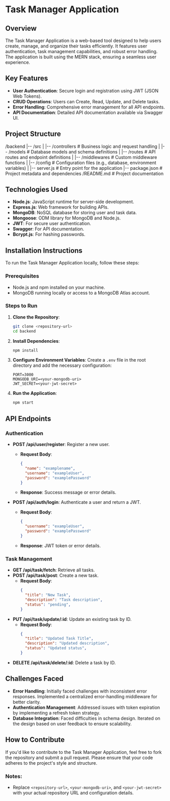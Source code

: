 # Task Manager Application

## Overview
The Task Manager Application is a web-based tool designed to help users create, manage, and organize their tasks efficiently. It features user authentication, task management capabilities, and robust error handling. The application is built using the MERN stack, ensuring a seamless user experience.

## Key Features
- **User Authentication**: Secure login and registration using JWT (JSON Web Tokens).
- **CRUD Operations**: Users can Create, Read, Update, and Delete tasks.
- **Error Handling**: Comprehensive error management for all API endpoints.
- **API Documentation**: Detailed API documentation available via Swagger UI.

## Project Structure
/backend
|-- /src
|   |-- /controllers      # Business logic and request handling
|   |-- /models           # Database models and schema definitions
|   |-- /routes           # API routes and endpoint definitions
|   |-- /middlewares      # Custom middleware functions
|   |-- /config           # Configuration files (e.g., database, environment variables)
|   |-- server.js         # Entry point for the application
|-- package.json          # Project metadata and dependencies
/README.md             # Project documentation

## Technologies Used
- **Node.js**: JavaScript runtime for server-side development.
- **Express.js**: Web framework for building APIs.
- **MongoDB**: NoSQL database for storing user and task data.
- **Mongoose**: ODM library for MongoDB and Node.js.
- **JWT**: For secure user authentication.
- **Swagger**: For API documentation.
- **Bcrypt.js**: For hashing passwords.

## Installation Instructions
To run the Task Manager Application locally, follow these steps:

### Prerequisites
- Node.js and npm installed on your machine.
- MongoDB running locally or access to a MongoDB Atlas account.

### Steps to Run
1. **Clone the Repository**:
   ```bash
   git clone <repository-url>
   cd backend
   ```

2. **Install Dependencies**:
   ```bash
   npm install
   ```

3. **Configure Environment Variables**: Create a `.env` file in the root directory and add the necessary configuration:
   ```
   PORT=3000
   MONGODB_URI=<your-mongodb-uri>
   JWT_SECRET=<your-jwt-secret>
   ```

4. **Run the Application**:
   ```bash
   npm start
   ```

## API Endpoints
### Authentication
- **POST /api/user/register**: Register a new user.
  - **Request Body**: 
    ```json
    {
      "name": "examplename",
      "username": "exampleUser",
      "password": "examplePassword"
    }
    ```
  - **Response**: Success message or error details.

- **POST /api/auth/login**: Authenticate a user and return a JWT.
  - **Request Body**: 
    ```json
    {
      "username": "exampleUser",
      "password": "examplePassword"
    }
    ```
  - **Response**: JWT token or error details.

### Task Management
- **GET /api/task/fetch**: Retrieve all tasks.
- **POST /api/task/post**: Create a new task.
  - **Request Body**: 
    ```json
    {
      "title": "New Task",
      "description": "Task description",
      "status": "pending",
    }
    ```
- **PUT /api/task/update/:id**: Update an existing task by ID.
  - **Request Body**: 
    ```json
    {
      "title": "Updated Task Title",
      "description": "Updated description",
      "status": "Updated status",
    }
    ```
- **DELETE /api/task/delete/:id**: Delete a task by ID.

## Challenges Faced
- **Error Handling**: Initially faced challenges with inconsistent error responses. Implemented a centralized error-handling middleware for better clarity.
- **Authentication Management**: Addressed issues with token expiration by implementing a refresh token strategy.
- **Database Integration**: Faced difficulties in schema design. Iterated on the design based on user feedback to ensure scalability.

## How to Contribute
If you'd like to contribute to the Task Manager Application, feel free to fork the repository and submit a pull request. Please ensure that your code adheres to the project's style and structure.

### Notes:
- Replace `<repository-url>`, `<your-mongodb-uri>`, and `<your-jwt-secret>` with your actual repository URL and configuration details.
